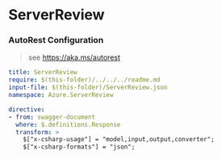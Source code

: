 # ServerReview
### AutoRest Configuration
> see https://aka.ms/autorest

``` yaml
title: ServerReview
require: $(this-folder)/../../../readme.md
input-file: $(this-folder)/ServerReview.json
namespace: Azure.ServerReview
```

```yaml
directive:
- from: swagger-document
  where: $.definitions.Response
  transform: >
    $["x-csharp-usage"] = "model,input,output,converter";
    $["x-csharp-formats"] = "json";
```